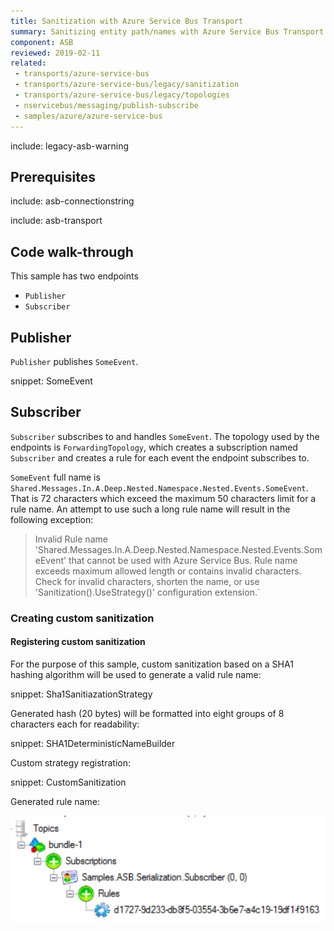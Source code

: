 ```yaml
---
title: Sanitization with Azure Service Bus Transport
summary: Sanitizing entity path/names with Azure Service Bus Transport.
component: ASB
reviewed: 2019-02-11
related:
 - transports/azure-service-bus
 - transports/azure-service-bus/legacy/sanitization
 - transports/azure-service-bus/legacy/topologies
 - nservicebus/messaging/publish-subscribe
 - samples/azure/azure-service-bus
---
```


include: legacy-asb-warning


## Prerequisites

include: asb-connectionstring


include: asb-transport


## Code walk-through

This sample has two endpoints

* `Publisher`
* `Subscriber`


## Publisher

`Publisher` publishes `SomeEvent`.

snippet: SomeEvent


## Subscriber

`Subscriber` subscribes to and handles `SomeEvent`. The topology used by the endpoints is `ForwardingTopology`, which creates a subscription named `Subscriber` and creates a rule for each event the endpoint subscribes to.

`SomeEvent` full name is `Shared.Messages.In.A.Deep.Nested.Namespace.Nested.Events.SomeEvent`. That is 72 characters which exceed the maximum 50 characters limit for a rule name. An attempt to use such a long rule name will result in the following exception:

> Invalid Rule name 'Shared.Messages.In.A.Deep.Nested.Namespace.Nested.Events.SomeEvent' that cannot be used with Azure Service Bus. Rule name exceeds maximum allowed length or contains invalid characters. Check for invalid characters, shorten the name, or use 'Sanitization().UseStrategy<ISanitizationStrategy>()' configuration extension.`


### Creating custom sanitization


#### Registering custom sanitization

For the purpose of this sample, custom sanitization based on a SHA1 hashing algorithm will be used to generate a valid rule name:

snippet: Sha1SanitiazationStrategy

Generated hash (20 bytes) will be formatted into eight groups of 8 characters each for readability:

snippet: SHA1DeterministicNameBuilder

Custom strategy registration:

snippet: CustomSanitization

Generated rule name:

![](images/rule.png)
